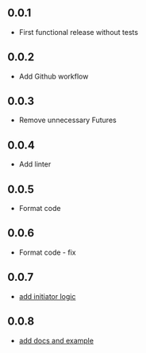 ## 0.0.1

* First functional release without tests


## 0.0.2

* Add Github workflow

## 0.0.3

* Remove unnecessary Futures

## 0.0.4

* Add linter

## 0.0.5

* Format code

## 0.0.6

* Format code - fix

## 0.0.7

* [add initiator logic](https://github.com/levisjct/noise_protocol_framework/issues/2)

## 0.0.8

* [add docs and example](https://github.com/levisjct/noise_protocol_framework/issues/4)